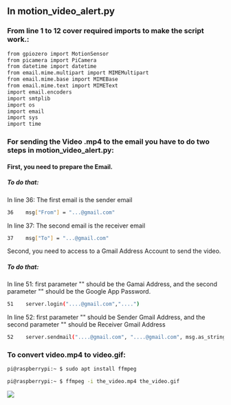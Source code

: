 ## In motion_video_alert.py
### From line 1 to 12 cover required imports to make the script work.:
```sh
from gpiozero import MotionSensor
from picamera import PiCamera
from datetime import datetime
from email.mime.multipart import MIMEMultipart
from email.mime.base import MIMEBase
from email.mime.text import MIMEText
import email.encoders
import smtplib
import os
import email
import sys
import time
``` 
### For sending the Video .mp4 to the email you have to do two steps in motion_video_alert.py:

#### First, you need to prepare the Email.
##### To do that: 
In line 36: 
The first email is the sender email 
```sh
36    msg["From"] = "...@gmail.com"
``` 
In line 37: 
The second email is the receiver email
```sh
37    msg["To"] = "...@gmail.com"
``` 

Second, you need to access to a Gmail Address Account to send the video. 

##### To do that: 
In line 51: first parameter "" should be the Gamai Address, and the second parameter "" should be the Google App Password.
```sh
51    server.login("....@gmail.com","....")
``` 
In line 52: first parameter "" should be Sender Gmail Address, and the second parameter "" should be Receiver Gmail Address
```sh
52    server.sendmail("....@gmail.com", "....@gmail.com", msg.as_string())
``` 

### To convert video.mp4 to video.gif:
```sh
pi@raspberrypi:~ $ sudo apt install ffmpeg
```
```sh
pi@raspberrypi:~ $ ffmpeg -i the_video.mp4 the_video.gif
```
![](Camera/video.gif)
